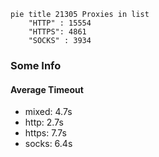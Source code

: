 
```mermaid
pie title 21305 Proxies in list
    "HTTP" : 15554
    "HTTPS": 4861
    "SOCKS" : 3934
```

### Some Info
#### Average Timeout

- mixed: 4.7s
- http: 2.7s
- https: 7.7s
- socks: 6.4s
